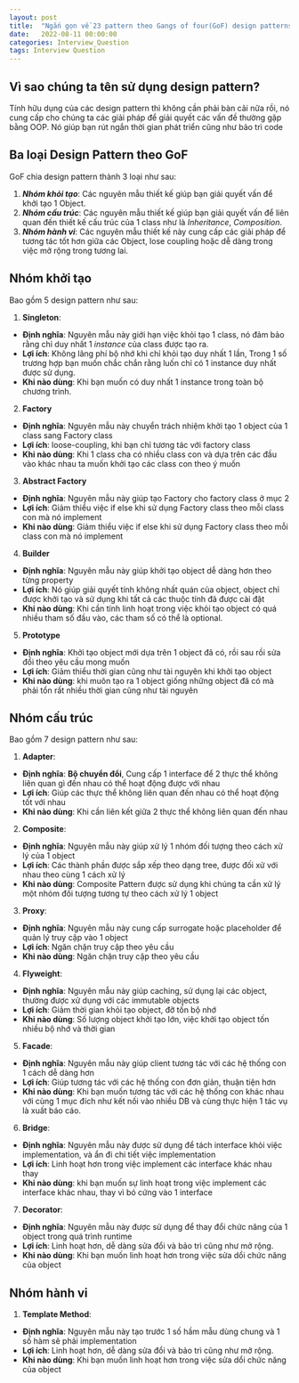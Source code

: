 ```yaml
---
layout: post
title:  "Ngắn gọn về 23 pattern theo Gangs of four(GoF) design patterns"
date:   2022-08-11 00:00:00
categories: Interview_Question
tags: Interview Question
---
```


## Vì sao chúng ta tên sử dụng design pattern?

Tính hữu dụng của các design pattern thì không cần phải bàn cãi nữa rồi, nó cung cấp cho chúng ta các giải pháp để 
giải quyết các vấn đề thường gặp bằng OOP. Nó giúp bạn rút ngắn thời gian phát triển cũng như bảo trì code

<!-- more -->

## Ba loại Design Pattern theo GoF

GoF chia design pattern thành 3 loại như sau:

1. ***Nhóm khỏi tạo***: Các nguyên mẫu thiết kế giúp bạn giải quyết vấn để khởi tạo 1 Object.
2. ***Nhóm cấu trúc***: Các nguyên mẫu thiết kế giúp bạn giải quyết vấn để liên quan đến thiết kế cấu trúc của 1 class như là *Inheritance*, *Composition*. 
3. ***Nhóm hành vi***: Các nguyên mẫu thiết kế này cung cấp các giải pháp để tương tác tốt hơn giữa các Object, lose coupling hoặc dễ dàng trong việc mở rộng trong tương lai.

## Nhóm khởi tạo
Bao gồm 5 design pattern như sau:
1. **Singleton**:
- **Định nghĩa**: Nguyên mẫu này giới hạn việc khỏi tạo 1 class, nó đảm bảo rằng chỉ duy nhất 1 *instance* của class được tạo ra.
- **Lợi ích**: Không lãng phí bộ nhớ khi chỉ khỏi tạo duy nhất 1 lần, Trong 1 số trương hợp bạn muốn chắc chắn rằng luốn chỉ có 1 instance duy nhất được sử dụng.
- **Khi nào dùng**: Khi bạn muốn có duy nhất 1 instance trong toàn bộ chương trình.
2. **Factory**
- **Định nghĩa**: Nguyên mẫu này chuyển trách nhiệm khởi tạo 1 object của 1 class sang Factory class
- **Lợi ích**: loose-coupling, khi bạn chỉ tương tác với factory class
- **Khi nào dùng**: Khi 1 class cha có nhiều class con và dựa trên các đầu vào khác nhau ta muốn khởi tạo các class con theo ý muốn
3. **Abstract Factory**
- **Định nghĩa**: Nguyên mẫu này giúp tạo Factory cho factory class ở mục 2
- **Lợi ích**: Giảm thiểu việc if else khi sử dụng Factory class theo mỗi class con mà nó implement
- **Khi nào dùng**: Giảm thiểu việc if else khi sử dụng Factory class theo mỗi class con mà nó implement
4. **Builder**
- **Định nghĩa**: Nguyên mẫu này giúp khởi tạo object dễ dàng hơn theo từng property 
- **Lợi ích**: Nó giúp giải quyết tính không nhất quán của object, object chỉ được khởi tạo và sử dụng khi tất cả các thuộc tính đã được cài đặt
- **Khi nào dùng**: Khi cần tính linh hoạt trong việc khỏi tạo object có quá nhiều tham số đầu vào, các tham số có thể là optional.
5. **Prototype**
- **Định nghĩa**: Khởi tạo object mới dựa trên 1 object đã có, rồi sau rồi sửa đổi theo yêu cầu mong muốn
- **Lợi ích**: Giảm thiểu thời gian cũng như tài nguyên khi khởi tạo object
- **Khi nào dùng**: khi muôn tạo ra 1 object giống những object đã có mà phải tổn rất nhiều thời gian cũng như tài nguyên

## Nhóm cấu trúc
Bao gồm 7 design pattern như sau:
1. **Adapter**:
- **Định nghĩa**: **Bộ chuyển đổi**, Cung cấp 1 interface để 2 thực thể không liên quan gì đến nhau có thể hoạt động được với nhau
- **Lợi ích**: Giúp các thực thể không liên quan đến nhau có thể hoạt động tốt với nhau
- **Khi nào dùng**: Khi cần liên kết giữa 2 thực thể không liên quan đến nhau
2. **Composite**:
- **Định nghĩa**: Nguyên mẫu này giúp xử lý 1 nhóm đối tượng theo cách xử lý của 1 object
- **Lợi ích**: Các thành phần được sắp xếp theo dạng tree, được đối xử với nhau theo cùng 1 cách xử lý
- **Khi nào dùng**: Composite Pattern được sử dụng khi chúng ta cần xử lý một nhóm đối tượng tương tự theo cách xử lý 1 object
3. **Proxy**:
- **Định nghĩa**: Nguyên mẫu này cung cấp surrogate hoặc placeholder để quản lý truy cập vào 1 object 
- **Lợi ích**: Ngăn chặn truy cập theo yêu cầu
- **Khi nào dùng**: Ngăn chặn truy cập theo yêu cầu
4. **Flyweight**: 
- **Định nghĩa**: Nguyên mẫu này giúp caching, sử dụng lại các object, thường được xử dụng với các immutable objects
- **Lợi ích**: Giảm thời gian khỏi tạo object, đỡ tốn bộ nhớ
- **Khi nào dùng**: Số lượng object khởi tạo lớn, việc khởi tạo object tốn nhiều bộ nhớ và thời gian
5. **Facade**: 
- **Định nghĩa**: Nguyên mẫu này giúp client tương tác với các hệ thống con 1 cách dễ dàng hơn
- **Lợi ích**: Giúp tương tác với các hệ thống con đơn giản, thuận tiện hơn
- **Khi nào dùng**: Khi bạn muốn tương tác với các hệ thống con khác nhau với cùng 1 mục đích như kết nối vào nhiều DB và cùng thực hiện 1 tác vụ là xuất báo cáo.
6. **Bridge**: 
- **Định nghĩa**: Nguyên mẫu này được sử dụng để tách interface khỏi việc implementation, và ẩn đi chi tiết việc implementation
- **Lợi ích**: Linh hoạt hơn trong việc implement các interface khác nhau thay 
- **Khi nào dùng**: khi bạn muốn sự linh hoạt trong việc implement các interface khác nhau, thay vì bó cứng vào 1 interface
7. **Decorator**: 
- **Định nghĩa**: Nguyên mẫu này được sử dụng để thay đổi chức năng của 1 object trong quá trình runtime
- **Lợi ích**: Linh hoạt hơn, dễ dàng sửa đổi và bảo trì cũng như mở rộng.
- **Khi nào dùng**: Khi bạn muốn linh hoạt hơn trong việc sửa dổi chức năng của object

## Nhóm hành vi
1. **Template Method**: 
- **Định nghĩa**: Nguyên mẫu này tạo trước 1 số hầm mẫu dùng chung và 1 số hàm sẽ phải implementation
- **Lợi ích**: Linh hoạt hơn, dễ dàng sửa đổi và bảo trì cũng như mở rộng.
- **Khi nào dùng**: Khi bạn muốn linh hoạt hơn trong việc sửa dổi chức năng của object
